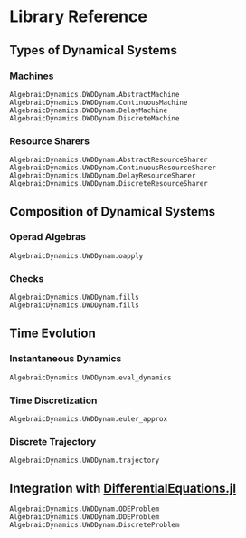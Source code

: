 # Library Reference

## Types of Dynamical Systems
### Machines
```@docs
AlgebraicDynamics.DWDDynam.AbstractMachine
AlgebraicDynamics.DWDDynam.ContinuousMachine
AlgebraicDynamics.DWDDynam.DelayMachine
AlgebraicDynamics.DWDDynam.DiscreteMachine
```
### Resource Sharers
```@docs
AlgebraicDynamics.UWDDynam.AbstractResourceSharer
AlgebraicDynamics.UWDDynam.ContinuousResourceSharer
AlgebraicDynamics.UWDDynam.DelayResourceSharer
AlgebraicDynamics.UWDDynam.DiscreteResourceSharer
```

## Composition of Dynamical Systems
### Operad Algebras
```@docs
AlgebraicDynamics.UWDDynam.oapply
```
### Checks
```@docs
AlgebraicDynamics.UWDDynam.fills
AlgebraicDynamics.DWDDynam.fills
```

## Time Evolution
### Instantaneous Dynamics
```@docs
AlgebraicDynamics.UWDDynam.eval_dynamics
```
### Time Discretization
```@docs
AlgebraicDynamics.UWDDynam.euler_approx
```
### Discrete Trajectory
```@docs
AlgebraicDynamics.UWDDynam.trajectory
```

## Integration with [DifferentialEquations.jl](https://diffeq.sciml.ai/stable/#Problem-Types)
```@docs
AlgebraicDynamics.UWDDynam.ODEProblem
AlgebraicDynamics.UWDDynam.DDEProblem
AlgebraicDynamics.UWDDynam.DiscreteProblem
```

